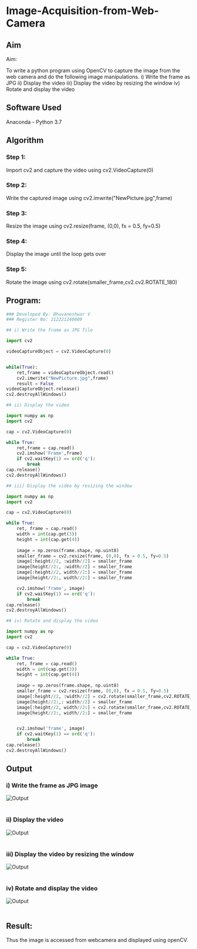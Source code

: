 # Image-Acquisition-from-Web-Camera
## Aim
 
Aim:
 
To write a python program using OpenCV to capture the image from the web camera and do the following image manipulations.
i) Write the frame as JPG 
ii) Display the video 
iii) Display the video by resizing the window
iv) Rotate and display the video

## Software Used
Anaconda - Python 3.7
## Algorithm
### Step 1:
Import cv2 and capture the video using cv2.VideoCapture(0)
<br>

### Step 2:
Write the captured image using cv2.imwrite("NewPicture.jpg",frame)
<br>

### Step 3:
Resize the image using cv2.resize(frame, (0,0), fx = 0.5, fy=0.5)
<br>

### Step 4:
Display the image until the loop gets over
<br>

### Step 5:
Rotate the image using cv2.rotate(smaller_frame,cv2.cv2.ROTATE_180)
<br>

## Program:
``` Python
### Developed By: Bhuvaneshwar V
### Register No: 212221240009

## i) Write the frame as JPG file

import cv2

videoCaptureObject = cv2.VideoCapture(0)


while(True):
    ret,frame = videoCaptureObject.read()
    cv2.imwrite("NewPicture.jpg",frame)
    result = False
videoCaptureObject.release()
cv2.destroyAllWindows()

## ii) Display the video

import numpy as np
import cv2

cap = cv2.VideoCapture(0)

while True:
    ret,frame = cap.read()
    cv2.imshow('Frame',frame)
    if cv2.waitKey(1) == ord('q'):
        break
cap.release()
cv2.destroyAllWindows()

## iii) Display the video by resizing the window

import numpy as np
import cv2

cap = cv2.VideoCapture(0)

while True:
    ret, frame = cap.read()
    width = int(cap.get(3))
    height = int(cap.get(4))
    
    image = np.zeros(frame.shape, np.uint8)
    smaller_frame = cv2.resize(frame, (0,0), fx = 0.5, fy=0.5)
    image[:height//2, :width//2] = smaller_frame
    image[height//2:, :width//2] = smaller_frame
    image[:height//2, width//2:] = smaller_frame
    image[height//2:, width//2:] = smaller_frame

    cv2.imshow('frame', image)
    if cv2.waitKey(1) == ord('q'):
        break
cap.release()
cv2.destroyAllWindows()

## iv) Rotate and display the video

import numpy as np
import cv2

cap = cv2.VideoCapture(0)

while True:
    ret, frame = cap.read()
    width = int(cap.get(3))
    height = int(cap.get(4))
    
    image = np.zeros(frame.shape, np.uint8)
    smaller_frame = cv2.resize(frame, (0,0), fx = 0.5, fy=0.5)
    image[:height//2, :width//2] = cv2.rotate(smaller_frame,cv2.ROTATE_180)
    image[height//2:,: width//2] = smaller_frame
    image[:height//2, width//2:] = cv2.rotate(smaller_frame,cv2.ROTATE_180)
    image[height//2:, width//2:] = smaller_frame


    cv2.imshow('frame', image)
    if cv2.waitKey(1) == ord('q'):
        break
cap.release()
cv2.destroyAllWindows()

```
## Output

### i) Write the frame as JPG image
![Output](img.jpg)
</br>
</br>


### ii) Display the video
![Output](video.jpg)
</br>
</br>


### iii) Display the video by resizing the window
![Output](frame.jpg)
</br>
</br>



### iv) Rotate and display the video
![Output](rotate.jpg)
</br>
</br>





## Result:
Thus the image is accessed from webcamera and displayed using openCV.